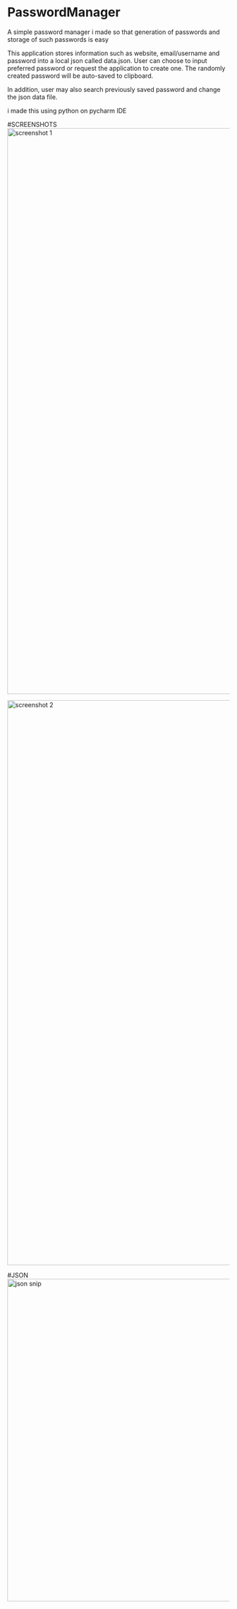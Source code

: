 # PasswordManager
A simple password manager i made so that generation of passwords and storage of such passwords is easy

This application stores information such as website, email/username and password into a local json called data.json.
User can choose to input preferred password or request the application to create one.
The randomly created password will be auto-saved to clipboard.


In addition, user may also search previously saved password and change the json data file. 

i made this using python on pycharm IDE

#SCREENSHOTS
<img width="1279" alt="screenshot 1" src="https://user-images.githubusercontent.com/120150007/206614226-aae93ac7-8ee4-4281-a31d-de0b5ba098fd.png">

<img width="1277" alt="screenshot 2" src="https://user-images.githubusercontent.com/120150007/206614293-836b0d49-8f8e-4a68-8501-e450f4a83362.png">

#JSON
<img width="729" alt="json snip " src="https://user-images.githubusercontent.com/120150007/206614304-0914b128-6cd7-4ad5-ab41-52be40661cca.png">
